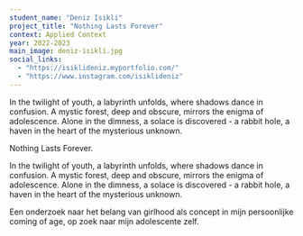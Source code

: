 ```yaml
---
student_name: "Deniz Isikli"
project_title: "Nothing Lasts Forever"
context: Applied Context
year: 2022-2023
main_image: deniz-isikli.jpg
social_links:
  - "https://isiklideniz.myportfolio.com/"
  - "https://www.instagram.com/isiklideniz"
---
```

In the twilight of youth, a labyrinth unfolds, where shadows dance in confusion. 
A mystic forest, deep and obscure, mirrors the enigma of adolescence. 
Alone in the dimness, a solace is discovered - a rabbit hole, a haven in the heart of the mysterious unknown.

Nothing Lasts Forever.

In the twilight of youth, a labyrinth unfolds, where shadows dance in confusion. 
A mystic forest, deep and obscure, mirrors the enigma of adolescence. 
Alone in the dimness, a solace is discovered - a rabbit hole, a haven in the heart of the mysterious unknown.

Een onderzoek naar het belang van girlhood als concept in mijn persoonlijke coming of age, op zoek naar mijn adolescente zelf.